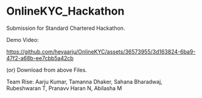 # OnlineKYC_Hackathon

 Submission for Standard Chartered Hackathon.

 Demo Video:

https://github.com/heyaarju/OnlineKYC/assets/36573955/3d163824-6ba9-47f2-a68b-ee7cbb5a42cb

 (or) Download from above Files.



 Team Rise:
 Aarju Kumar,
 Tamanna Dhaker,
 Sahana Bharadwaj,
 Rubeshwaran T,
 Pranavv Haran N,
 Abilasha M
